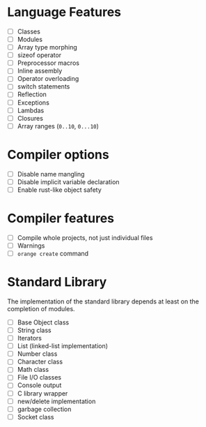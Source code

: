 # Language Features

- [ ] Classes
- [ ] Modules 
- [ ] Array type morphing 
- [ ] sizeof operator 
- [ ] Preprocessor macros 
- [ ] Inline assembly 
- [ ] Operator overloading
- [ ] switch statements 
- [ ] Reflection 
- [ ] Exceptions 
- [ ] Lambdas 
- [ ] Closures 
- [ ] Array ranges (`0..10`, `0...10`)

# Compiler options 

- [ ] Disable name mangling 
- [ ] Disable implicit variable declaration 
- [ ] Enable rust-like object safety 

# Compiler features 

- [ ] Compile whole projects, not just individual files 
- [ ] Warnings 
- [ ] `orange create` command 

# Standard Library 
The implementation of the standard library depends at least on the completion of modules.
 
- [ ] Base Object class 
- [ ] String class
- [ ] Iterators
- [ ] List (linked-list implementation) 
- [ ] Number class 
- [ ] Character class 
- [ ] Math class
- [ ] File I/O classes
- [ ] Console output 
- [ ] C library wrapper 
- [ ] new/delete implementation 
- [ ] garbage collection 
- [ ] Socket class 
